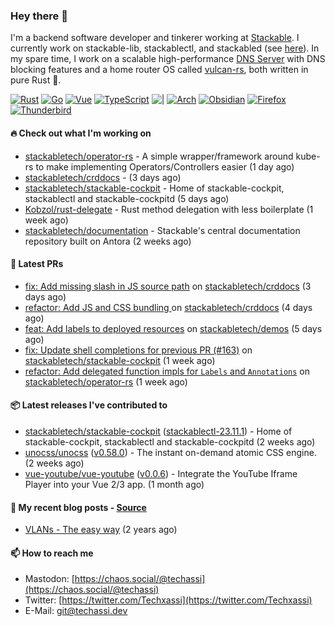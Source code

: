 ### Hey there 👋

I'm a backend software developer and tinkerer working at [Stackable][stackable]. I currently work on
stackable-lib, stackablectl, and stackabled (see [here][stackable-work]). In my spare time, I work on
a scalable high-performance [DNS Server][portal] with DNS blocking features and a home router OS
called [vulcan-rs][vulcan], both written in pure Rust 🦀.

[stackable-work]: https://github.com/stackabletech/stackable
[stackable]: https://github.com/stackabletech
[portal]: https://github.com/portal-rs/portal
[vulcan]: https://github.com/vulcan-rs

[![Rust](https://img.shields.io/badge/-Rust-141414?style=flat&logo=rust&logoColor=%23f97f39)](https://www.rust-lang.org/)
[![Go](https://img.shields.io/badge/-Go-141414?style=flat&logo=go&logoColor=%23f97f39)](https://go.dev/)
[![Vue](https://img.shields.io/badge/-Vue-141414?style=flat&logo=vuedotjs&logoColor=%23f97f39)](https://vuejs.org/)
[![TypeScript](https://img.shields.io/badge/-TypeScript-141414?style=flat&logo=typescript&logoColor=%23f97f39)](https://www.typescriptlang.org/)
![|](https://img.shields.io/badge/-%7C-141414?style=flat&logoColor=%23f97f39)
[![Arch](https://img.shields.io/badge/-Arch-141414?style=flat&logo=archlinux&logoColor=%23f97f39)](https://archlinux.org/)
[![Obsidian](https://img.shields.io/badge/-Obsidian-141414?style=flat&logo=obsidian&logoColor=%23f97f39)](https://obsidian.md/)
[![Firefox](https://img.shields.io/badge/-Firefox-141414?style=flat&logo=firefox&logoColor=%23f97f39)](https://www.mozilla.org/en-US/firefox/new/)
[![Thunderbird](https://img.shields.io/badge/-Thunderbird-141414?style=flat&logo=thunderbird&logoColor=%23f97f39)](https://www.thunderbird.net/en-US/)

#### 🔥 Check out what I'm working on


- [stackabletech/operator-rs](https://github.com/stackabletech/operator-rs) - A simple wrapper/framework around kube-rs to make implementing Operators/Controllers easier (1 day ago)
- [stackabletech/crddocs](https://github.com/stackabletech/crddocs) -  (3 days ago)
- [stackabletech/stackable-cockpit](https://github.com/stackabletech/stackable-cockpit) - Home of stackable-cockpit, stackablectl and stackable-cockpitd (5 days ago)
- [Kobzol/rust-delegate](https://github.com/Kobzol/rust-delegate) - Rust method delegation with less boilerplate (1 week ago)
- [stackabletech/documentation](https://github.com/stackabletech/documentation) - Stackable&#39;s central documentation repository built on Antora (2 weeks ago)

#### 🧪 Latest PRs


- [fix: Add missing slash in JS source path](https://github.com/stackabletech/crddocs/pull/19) on [stackabletech/crddocs](https://github.com/stackabletech/crddocs) (3 days ago)
- [refactor: Add JS and CSS bundling ](https://github.com/stackabletech/crddocs/pull/16) on [stackabletech/crddocs](https://github.com/stackabletech/crddocs) (4 days ago)
- [feat: Add labels to deployed resources](https://github.com/stackabletech/demos/pull/9) on [stackabletech/demos](https://github.com/stackabletech/demos) (5 days ago)
- [fix: Update shell completions for previous PR (#163)](https://github.com/stackabletech/stackable-cockpit/pull/164) on [stackabletech/stackable-cockpit](https://github.com/stackabletech/stackable-cockpit) (1 week ago)
- [refactor: Add delegated function impls for `Labels` and `Annotations`](https://github.com/stackabletech/operator-rs/pull/701) on [stackabletech/operator-rs](https://github.com/stackabletech/operator-rs) (1 week ago)

#### 📦 Latest releases I've contributed to


- [stackabletech/stackable-cockpit](https://github.com/stackabletech/stackable-cockpit/releases/tag/stackablectl-23.11.1) ([stackablectl-23.11.1](https://github.com/stackabletech/stackable-cockpit/releases/tag/stackablectl-23.11.1)) - Home of stackable-cockpit, stackablectl and stackable-cockpitd (2 weeks ago)
- [unocss/unocss](https://github.com/unocss/unocss/releases/tag/v0.58.0) ([v0.58.0](https://github.com/unocss/unocss/releases/tag/v0.58.0)) - The instant on-demand atomic CSS engine. (2 weeks ago)
- [vue-youtube/vue-youtube](https://github.com/vue-youtube/vue-youtube/releases/tag/v0.0.6) ([v0.0.6](https://github.com/vue-youtube/vue-youtube/releases/tag/v0.0.6)) - Integrate the YouTube Iframe Player into your Vue 2/3 app.  (1 month ago)

#### 📜 My recent blog posts - [Source](https://github.com/Techassi/page)


- [VLANs - The easy way](https://techassi.dev/posts/vlans-the-easy-way/) (2 years ago)

#### 📫 How to reach me

- Mastodon: [https://chaos.social/@techassi](https://chaos.social/@techassi)
- Twitter: [https://twitter.com/Techxassi](https://twitter.com/Techxassi)
- E-Mail: git@techassi.dev
